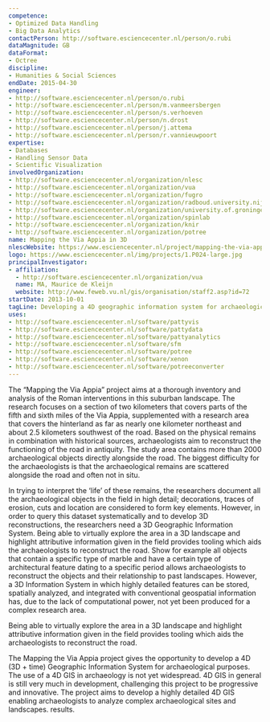 ```yaml
---
competence:
- Optimized Data Handling
- Big Data Analytics
contactPerson: http://software.esciencecenter.nl/person/o.rubi
dataMagnitude: GB
dataFormat:
- Octree
discipline:
- Humanities & Social Sciences
endDate: 2015-04-30
engineer:
- http://software.esciencecenter.nl/person/o.rubi
- http://software.esciencecenter.nl/person/m.vanmeersbergen
- http://software.esciencecenter.nl/person/s.verhoeven
- http://software.esciencecenter.nl/person/n.drost
- http://software.esciencecenter.nl/person/j.attema
- http://software.esciencecenter.nl/person/r.vannieuwpoort
expertise:
- Databases
- Handling Sensor Data
- Scientific Visualization
involvedOrganization:
- http://software.esciencecenter.nl/organization/nlesc
- http://software.esciencecenter.nl/organization/vua
- http://software.esciencecenter.nl/organization/fugro
- http://software.esciencecenter.nl/organization/radboud.university.nijmegen
- http://software.esciencecenter.nl/organization/university.of.groningen
- http://software.esciencecenter.nl/organization/spinlab
- http://software.esciencecenter.nl/organization/knir
- http://software.esciencecenter.nl/organization/potree
name: Mapping the Via Appia in 3D
nlescWebsite: https://www.esciencecenter.nl/project/mapping-the-via-appia-in-3d
logo: https://www.esciencecenter.nl/img/projects/1.P024-large.jpg
principalInvestigator:
- affiliation:
  - http://software.esciencecenter.nl/organization/vua
  name: MA, Maurice de Kleijn
  website: http://www.feweb.vu.nl/gis/organisation/staff2.asp?id=72
startDate: 2013-10-01
tagLine: Developing a 4D geographic information system for archaeological purposes
uses:
- http://software.esciencecenter.nl/software/pattyvis
- http://software.esciencecenter.nl/software/pattydata
- http://software.esciencecenter.nl/software/pattyanalytics
- http://software.esciencecenter.nl/software/sfm
- http://software.esciencecenter.nl/software/potree
- http://software.esciencecenter.nl/software/xenon
- http://software.esciencecenter.nl/software/potreeconverter
---
```

The “Mapping the Via Appia” project aims at a thorough inventory and analysis of the Roman interventions in this suburban landscape. The research focuses on a section of two kilometers that covers parts of the fifth and sixth miles of the Via Appia, supplemented with a research area that covers the hinterland as far as nearly one kilometer northeast and about 2.5 kilometers southwest of the road. Based on the physical remains in combination with historical sources, archaeologists aim to reconstruct the functioning of the road in antiquity. The study area contains more than 2000 archaeological objects directly alongside the road. The biggest difficulty for the archaeologists is that the archaeological remains are scattered alongside the road and often not in situ.

In trying to interpret the ‘life’ of these remains, the researchers document all the archaeological objects in the field in high detail; decorations, traces of erosion, cuts and location are considered to form key elements. However, in order to query this dataset systematically and to develop 3D reconstructions, the researchers need a 3D Geographic Information System. Being able to virtually explore the area in a 3D landscape and highlight attributive information given in the field provides tooling which aids the archaeologists to reconstruct the road. Show for example all objects that contain a specific type of marble and have a certain type of architectural feature dating to a specific period allows archaeologists to reconstruct the objects and their relationship to past landscapes. However, a 3D Information System in which highly detailed features can be stored, spatially analyzed, and integrated with conventional geospatial information has, due to the lack of computational power, not yet been produced for a complex research area.

Being able to virtually explore the area in a 3D landscape and highlight attributive information given in the field provides tooling which aids the archaeologists to reconstruct the road. 

The Mapping the Via Appia project gives the opportunity to develop a 4D (3D + time) Geographic Information System for archaeological purposes. The use of a 4D GIS in archaeology is not yet widespread. 4D GIS in general is still very much in development, challenging this project to be progressive and innovative. The project aims to develop a highly detailed 4D GIS enabling archaeologists to analyze complex archaeological sites and landscapes.
results.
